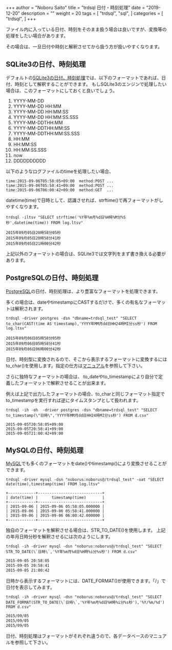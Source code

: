 +++
author = "Noboru Saito"
title = "trdsql 日付・時刻処理"
date = "2019-12-20"
description = ""
weight = 20
tags = [
    "trdsql",
    "sql",
]
categories = [
    "trdsql",
]
+++

ファイル内に入っている日付、時刻をそのまま扱う場合は良いですが、変換等の処理をしたい場合があります。

その場合は、一旦日付や時刻と解釈させてから扱う方が扱いやすくなります。

## SQLite3の日付、時刻処理

デフォルトの[SQLite3の日付、時刻処理](https://www.sqlite.org/lang_datefunc.html)では、以下のフォーマットであれば、日付、時刻として解釈することができます。
もしSQLite3のエンジンで処理したい場合は、このフォーマットにしておくと良いでしょう。

1. YYYY-MM-DD
1. YYYY-MM-DD HH:MM
1. YYYY-MM-DD HH:MM:SS
1. YYYY-MM-DD HH:MM:SS.SSS
1. YYYY-MM-DDTHH:MM
1. YYYY-MM-DDTHH:MM:SS
1. YYYY-MM-DDTHH:MM:SS.SSS
1. HH:MM
1. HH:MM:SS
1. HH:MM:SS.SSS
1. now
1. DDDDDDDDDD

以下のようなログファイルのtimeを処理したい場合、

```ltsv
time:2015-09-06T05:58:05+09:00	method:POST	...
time:2015-09-06T05:58:41+09:00	method:POST	...
time:2015-09-06T06:00:42+09:00	method:GET	...
```

datetime(time)で日時として、認識させれば、strftime()で再フォーマットがしやすくなります。

```console
trdsql -iltsv "SELECT strftime('%Y年%m月%d日%H時%M分%S秒',datetime(time)) FROM log.ltsv"
```

```
2015年09月05日20時58分05秒
2015年09月05日20時58分41秒
2015年09月05日21時00分42秒
```

上記以外のフォーマットの場合は、SQLite3では文字列をまず書き換える必要があります。

## PostgreSQLの日付、時刻処理

[PostgreSQL](https://www.postgresql.jp/document/11/html/functions-formatting.html)の日付、時刻処理は、より豊富なフォーマットを処理できます。

多くの場合は、dateやtimestampにCASTするだけで、多くの有名なフォーマットは解釈されます。

```console
trdsql -driver postgres -dsn "dbname=trdsql_test" "SELECT to_char(CAST(time AS timestamp),'YYYY年MM月dd日HH24時MI分ss秒') FROM log.ltsv"
```

```
2015年09月06日05時58分05秒
2015年09月06日05時58分41秒
2015年09月06日06時00分42秒
```

日付、時刻型に変換されるので、そこから表示するフォーマットに変換するにはto_char()を使用します。指定の仕方は[マニュアル](https://www.postgresql.jp/document/11/html/functions-formatting.html)を参照して下さい。

さらに独特なフォーマットの場合は、 to_dateやto_timestampにより自分で定義したフォーマットで解釈させることが出来ます。

例えば上記で出力したフォーマットの場合、to_charと同じフォーマット指定でto_timestampを実行すれば逆にタイムスタンプとして扱われます。

```console
trdsql -ih -oh  -driver postgres -dsn "dbname=trdsql_test" "SELECT to_timestamp(\"日時\",'YYYY年MM月dd日HH24時MI分ss秒') FROM d.csv"
```

```
2015-09-05T20:58:05+09:00
2015-09-05T20:58:41+09:00
2015-09-05T21:00:42+09:00
```

## MySQLの日付、時刻処理

[MySQL](https://dev.mysql.com/doc/refman/5.6/ja/date-and-time-functions.html#function_timestamp)でも多くのフォーマットをdate()やtimestamp()により変換させることができます。

```console
trdsql -driver mysql -dsn "noborus:noborus@/trdsql_test" -oat "SELECT date(time),timestamp(time) FROM log.ltsv"
```

```
+------------+----------------------------+
| date(time) |      timestamp(time)       |
+------------+----------------------------+
| 2015-09-06 | 2015-09-06 05:58:05.000000 |
| 2015-09-06 | 2015-09-06 05:58:41.000000 |
| 2015-09-06 | 2015-09-06 06:00:42.000000 |
+------------+----------------------------+
```

独自のフォーマットを解釈させる場合は、STR_TO_DATE()を使用します。
上記の年月日時分秒を解釈させるには次のようにします。

```console
trdsql -ih -driver mysql -dsn "noborus:noborus@/trdsql_test" "SELECT STR_TO_DATE(\`日時\`,'%Y年%m月%d日%H時%i分%s秒') FROM d.csv"
```

```sh
2015-09-05 20:58:05
2015-09-05 20:58:41
2015-09-05 21:00:42
```

日時から表示するフォーマットには、DATE_FORMAT()が使用できます。「/」で日付を表示してみます。

```console
trdsql -ih -driver mysql -dsn "noborus:noborus@/trdsql_test" "SELECT DATE_FORMAT(STR_TO_DATE(\`日時\`,'%Y年%m月%d日%H時%i分%s秒'),'%Y/%m/%d') FROM d.csv"
```

```sh
2015/09/05
2015/09/05
2015/09/05
```

日付、時刻処理はフォーマットがそれぞれ違うので、各データベースのマニュアルを参照して下さい。
